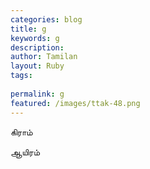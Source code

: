 ```yaml
---
categories: blog
title: g
keywords: g
description: 
author: Tamilan
layout: Ruby
tags: 
 
permalink: g
featured: /images/ttak-48.png
---
```

  
கிராம்  
  
ஆயிரம்